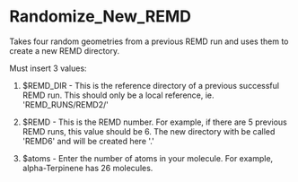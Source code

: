 # Randomize_New_REMD
Takes four random geometries from a previous REMD run and uses them to create a new REMD directory.

Must insert 3 values:

1. $REMD_DIR - This is the reference directory of a previous successful REMD run. This should only be a local reference, ie. 'REMD_RUNS/REMD2/'

2. $REMD - This is the REMD number. For example, if there are 5 previous REMD runs, this value should be 6. The new directory with be called 'REMD6' and will be created here '.'

3. $atoms - Enter the number of atoms in your molecule. For example, alpha-Terpinene has 26 molecules.



